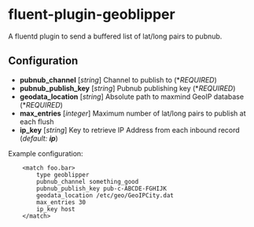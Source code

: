 # fluent-plugin-geoblipper
A fluentd plugin to send a buffered list of lat/long pairs to pubnub.

## Configuration
* **pubnub_channel** [*string*] Channel to publish to (**REQUIRED*)
* **pubnub_publish_key** [*string*] Pubnub publishing key (**REQUIRED*)
* **geodata_location** [*string*] Absolute path to maxmind GeoIP database (**REQUIRED*)
* **max_entries** [*integer*] Maximum number of lat/long pairs to publish at each flush
* **ip_key** [*string*] Key to retrieve IP Address from each inbound record (*default: **ip***)

Example configuration:

        <match foo.bar>
            type geoblipper
            pubnub_channel something_good
            pubnub_publish_key pub-c-ABCDE-FGHIJK
            geodata_location /etc/geo/GeoIPCity.dat
            max_entries 30
            ip_key host
        </match>
